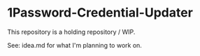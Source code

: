 # 1Password-Credential-Updater

This repository is a holding repository / WIP.

See: idea.md for what I'm planning to work on.